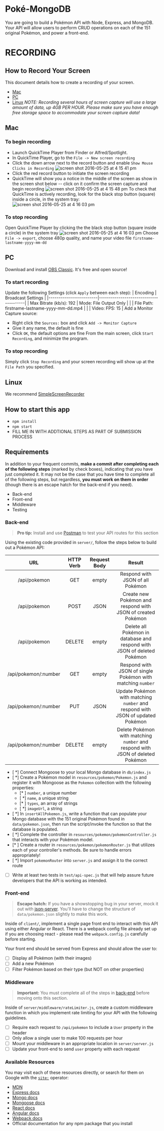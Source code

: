 # Poké-MongoDB

You are going to build a Pokémon API with Node, Express, and MongoDB. Your API will allow users to perform CRUD operations on each of the 151 original Pokémon, and power a front-end.


# RECORDING

## How to Record Your Screen
This document details how to create a recording of your screen.
* [Mac](#mac)
* [PC](#pc)
* [Linux](#linux)
*NOTE: Recording several hours of screen capture will use a large amount of data, up 4GB PER HOUR. Please make sure you have enough free storage space to accommodate your screen capture data!*
## Mac
### To begin recording
*  Launch QuickTime Player from Finder or Alfred/Spotlight.
* In QuickTime Player, go to the `File -> New screen recording`
* Click the down arrow next to the record button and enable `Show Mouse Clicks in Recording`
![screen shot 2016-05-25 at 4 15 41 pm](https://cloud.githubusercontent.com/assets/6980359/15559089/16ed9072-2294-11e6-8348-0c8ad7a1d963.png)
* Click the red record button to initiate the screen recording
* QuickTime will show you a notice in the middle of the screen as show in the screen shot below -- click on it confirm the screen capture and begin recording
![screen shot 2016-05-25 at 4 15 48 pm](https://cloud.githubusercontent.com/assets/6980359/15559088/16ecd8e4-2294-11e6-8d3d-a3ed5302e856.png)
To check that QuickTime is actively recording, look for the black stop button (square) inside a circle, in the system tray:
![screen shot 2016-05-25 at 4 16 03 pm](https://cloud.githubusercontent.com/assets/6980359/15559090/16ee19b6-2294-11e6-8c9b-260c4e7afa23.png)
### To stop recording
Open QuickTime Player by clicking the the black stop button (square inside a circle) in the system tray
![screen shot 2016-05-25 at 4 16 03 pm](https://cloud.githubusercontent.com/assets/6980359/15559090/16ee19b6-2294-11e6-8c9b-260c4e7afa23.png)
Choose `File -> export`, choose 480p quality, and name your video file `firstname-lastname-yyyy-mm-dd`
## PC
Download and install [OBS Classic](https://obsproject.com/). It's free and open source!
### To start recording
Update the following Settings (click `Apply` between each step):
| Encoding | Broadcast Settings |
|-------------------------|----------------------------------------|
| Max Bitrate (kb/s): 192 | Mode: File Output Only |
|  | File Path: firstname-lastname-yyyy-mm-dd.mp4 |
|  | Video: FPS: 15 |
Add a Monitor Capture source:
* Right click the `Sources:` box and click `Add -> Monitor Capture`
* Give it any name, the default is fine
* Click `OK`, the default options are fine
From the main screen, click `Start Recording`, and minimize the program.
### To stop recording
Simply click `Stop Recording` and your screen recording will show up at the `File Path` you specified.
## Linux
We recommend [SimpleScreenRecorder](http://www.maartenbaert.be/simplescreenrecorder/)

## How to start this app

* `npm install`
* `npm start`
* FILL ME IN WITH ADDTIONAL STEPS AS PART OF SUBMISSION PROCESS

## Requirements

In addition to your frequent commits, **make a commit after completing each of the following steps** (marked by check boxes), indicating that you have just completed it. It may not be the case that you have time to complete all of the following steps, but regardless, **you must work on them in order** (though there is an escape hatch for the back-end if you need).

- Back-end
- Front-end
- Middleware
- Testing

### Back-end

> **Pro tip:** Install and use [Postman](https://www.getpostman.com/) to test your API routes for this section

Using the existing code provided in `server/`, follow the steps below to build out a Pokémon API:

|      URL             | HTTP Verb | Request Body |                         Result                                           |
|:--------------------:|:---------:|:------------:|:------------------------------------------------------------------------:|
| /api/pokemon         |    GET    |    empty     |                                               Respond with JSON of all Pokémon |
| /api/pokemon         |    POST   |     JSON     |                    Create new Pokémon and respond with JSON of created Pokémon |
| /api/pokemon         |   DELETE  |    empty     |                 Delete all Pokémon in database and respond with JSON of deleted Pokémon |
| /api/pokemon/:number |    GET    |    empty     |                     Respond with JSON of single Pokémon with matching `number` |
| /api/pokemon/:number |    PUT    |     JSON     | Update Pokémon with matching `number` and respond with JSON of updated Pokémon |
| /api/pokemon/:number |   DELETE  |    empty     | Delete Pokémon with matching `number` and respond with JSON of deleted Pokémon |


- [ *] Connect Mongoose to your local Mongo database in `db/index.js`
- [ *] Create a Pokémon model in `resources/pokemon/Pokemon.js` and register it with Mongoose as the `Pokemon` collection with the following properties:
  - [* ] `number`, a unique number
  - [ *] `name`, a unique string
  - [* ] `types`, an array of strings
  - [ *] `imageUrl`, a string
- [ *] In `insertAllPokemon.js`, write a function that can populate your Mongo database with the 151 original Pokémon found in `data/pokemon.json`, then run the script/invoke the function so that the database is populated.
- [ *] Complete the controller in `resources/pokemon/pokemonController.js` that interacts with your Pokémon model.
- [* ] Create a router in `resources/pokemon/pokemonRouter.js` that utilizes each of your controller's methods. Be sure to handle errors appropriately!
- [ *] Import `pokemonRouter` into `server.js` and assign it to the correct route
- [ ] Write at least two tests in `test/api-spec.js` that will help assure future developers that the API is working as intended.

### Front-end

> **Escape hatch:** If you have a showstopping bug in your server, mock it out with [json-server](https://github.com/typicode/json-server). You'll have to change the structure of `data/pokemon.json` slightly to make this work.

Inside of `client/`, implement a single page front end to interact with this API using either Angular or React. There is a webpack config file already set up if you are choosing react - please read the `webpack.config.js` carefully before starting.

Your front end should be served from Express and should allow the user to:
- [ ] Display all Pokémon (with their images)
- [ ] Add a new Pokémon
- [ ] Filter Pokémon based on their type (but NOT on other properties)

### Middleware

> **Important:** You must complete all of the steps in [back-end](#back-end) before moving onto this section.

Inside of `server/middleware/rateLimiter.js`, create a custom middleware function in which you implement rate limiting for your API with the following guidelines.

- [ ] Require each request to `/api/pokemon` to include a `User` property in the header
- [ ] Only allow a single user to make 100 requests per hour
- [ ] Mount your middleware in an appropriate location in `server/server.js`
- [ ] Update your front-end to send `user` property with each request

### Available Resources

You may visit each of these resources directly, or search for them on Google with the [`site:`](https://support.google.com/websearch/answer/2466433?hl=en) operator:

* [MDN](https://developer.mozilla.org/en-US/)
* [Express docs](https://expressjs.com/)
* [Mongo docs](https://docs.mongodb.com/)
* [Mongoose docs](http://mongoosejs.com/docs/index.html)
* [React docs](https://facebook.github.io/react/docs/getting-started.html)
* [Angular docs](https://docs.angularjs.org/api)
* [Webpack docs](https://webpack.github.io/docs/)
* Official documentation for any npm package that you install


